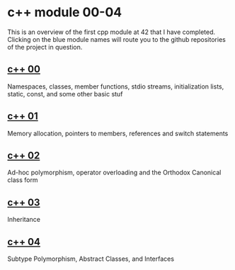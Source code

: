 # c++ module 00-04
This is an overview of the first cpp module at 42 that I have completed. Clicking on the blue module names will route you to the github repositories of the project in question.

## [c++ 00](https://github.com/dhuss42/cpp00)  
Namespaces, classes, member functions, stdio streams,
initialization lists, static, const, and some other basic
stuf  
## [c++ 01](https://github.com/dhuss42/cpp01)  
Memory allocation, pointers to members,
references and switch statements

## [c++ 02](https://github.com/dhuss42/cpp02)  
Ad-hoc polymorphism, operator overloading
and the Orthodox Canonical class form

## [c++ 03](https://github.com/dhuss42/cpp03)  
Inheritance

## [c++ 04](https://github.com/dhuss42/cpp04) 
Subtype Polymorphism, Abstract Classes, and
Interfaces
